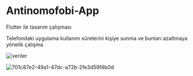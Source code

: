 # Antinomofobi-App
Flutter ile tasarım çalışması 

Telefondaki uygulama kullanım sürelerini kişiye sunma ve bunları azaltmaya yönelik çalışma

![veriler](https://user-images.githubusercontent.com/80772230/119257445-f18a6200-bbcd-11eb-9969-58309f24272a.jpg)

![701c87e2-49a1-47dc-a72b-2fe3d59f4b0d](https://user-images.githubusercontent.com/80772230/119257479-0bc44000-bbce-11eb-82b0-1776af949087.jpg)

